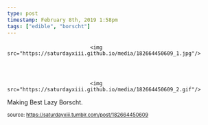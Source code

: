 ```yaml
---
type: post
timestamp: February 8th, 2019 1:58pm
tags: ["edible", "borscht"]
---
```

####


                               <img src="https://saturdayxiii.github.io/media/182664450609_1.jpg"/>
                           

                                                                                                                           

                               <img src="https://saturdayxiii.github.io/media/182664450609_2.gif"/>
                           

                                                                                                                      
Making Best Lazy Borscht.
 
                                    
                
                
                
                
                                
<small>source: https://saturdayxiii.tumblr.com/post/182664450609</small>